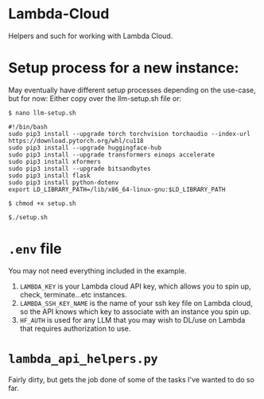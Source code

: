 # Lambda-Cloud
Helpers and such for working with Lambda Cloud.

# Setup process for a new instance:
May eventually have different setup processes depending on the use-case, but for now:
Either copy over the llm-setup.sh file or:

`$ nano llm-setup.sh`

```
#!/bin/bash
sudo pip3 install --upgrade torch torchvision torchaudio --index-url https://download.pytorch.org/whl/cu118
sudo pip3 install --upgrade huggingface-hub
sudo pip3 install --upgrade transformers einops accelerate
sudo pip3 install xformers
sudo pip3 install --upgrade bitsandbytes
sudo pip3 install flask
sudo pip3 install python-dotenv
export LD_LIBRARY_PATH=/lib/x86_64-linux-gnu:$LD_LIBRARY_PATH
```

`$ chmod +x setup.sh`


`$./setup.sh`

# `.env` file

You may not need everything included in the example. 
1. `LAMBDA_KEY` is your Lambda cloud API key, which allows you to spin up, check, terminate...etc instances. 
2. `LAMBDA_SSH_KEY_NAME` is the name of your ssh key file on Lambda cloud, so the API knows which key to associate with an instance you spin up.
3. `HF_AUTH` is used for any LLM that you may wish to DL/use on Lambda that requires authorization to use.

# `lambda_api_helpers.py`
Fairly dirty, but gets the job done of some of the tasks I've wanted to do so far.

